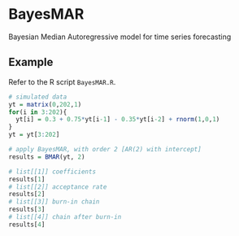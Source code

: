 # BayesMAR
Bayesian Median Autoregressive model for time series forecasting 


## Example 

Refer to the R script ```BayesMAR.R```. 

```r
# simulated data
yt = matrix(0,202,1)
for(i in 3:202){
  yt[i] = 0.3 + 0.75*yt[i-1] - 0.35*yt[i-2] + rnorm(1,0,1)
}
yt = yt[3:202]

# apply BayesMAR, with order 2 [AR(2) with intercept]
results = BMAR(yt, 2)

# list[[1]] coefficients
results[1]
# list[[2]] acceptance rate
results[2] 
# list[[3]] burn-in chain
results[3]
# list[[4]] chain after burn-in
results[4]

```
